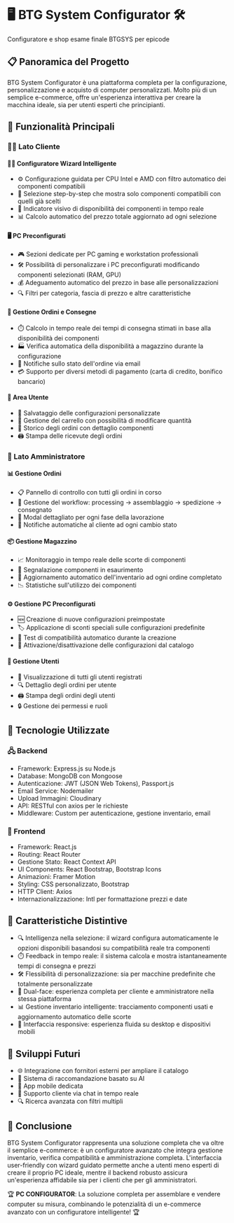 # 🖥️ BTG System Configurator 🛠️

Configuratore e shop esame finale BTGSYS per epicode

## 📋 Panoramica del Progetto

BTG System Configurator è una piattaforma completa per la configurazione, personalizzazione e acquisto di computer personalizzati. Molto più di un semplice e-commerce, offre un'esperienza interattiva per creare la macchina ideale, sia per utenti esperti che principianti.

## 🌟 Funzionalità Principali

### 👨‍💻 Lato Cliente

#### 🧙‍♂️ Configuratore Wizard Intelligente

- ⚙️ Configurazione guidata per CPU Intel e AMD con filtro automatico dei componenti compatibili
- 🔄 Selezione step-by-step che mostra solo componenti compatibili con quelli già scelti
- 🚦 Indicatore visivo di disponibilità dei componenti in tempo reale
- 📊 Calcolo automatico del prezzo totale aggiornato ad ogni selezione

#### 🖥️ PC Preconfigurati

- 🎮 Sezioni dedicate per PC gaming e workstation professionali
- 🛠️ Possibilità di personalizzare i PC preconfigurati modificando componenti selezionati (RAM, GPU)
- 💰 Adeguamento automatico del prezzo in base alle personalizzazioni
- 🔍 Filtri per categoria, fascia di prezzo e altre caratteristiche

#### 🛒 Gestione Ordini e Consegne

- ⏱️ Calcolo in tempo reale dei tempi di consegna stimati in base alla disponibilità dei componenti
- 🏭 Verifica automatica della disponibilità a magazzino durante la configurazione
- 📱 Notifiche sullo stato dell'ordine via email
- 💳 Supporto per diversi metodi di pagamento (carta di credito, bonifico bancario)

#### 👤 Area Utente

- 💾 Salvataggio delle configurazioni personalizzate
- 🛒 Gestione del carrello con possibilità di modificare quantità
- 📜 Storico degli ordini con dettaglio componenti
- 🖨️ Stampa delle ricevute degli ordini

### 👑 Lato Amministratore

#### 📊 Gestione Ordini

- 📋 Pannello di controllo con tutti gli ordini in corso
- 🔄 Gestione del workflow: processing → assemblaggio → spedizione → consegnato
- 🔎 Modal dettagliato per ogni fase della lavorazione
- 📧 Notifiche automatiche al cliente ad ogni cambio stato

#### 📦 Gestione Magazzino

- 📈 Monitoraggio in tempo reale delle scorte di componenti
- 🚨 Segnalazione componenti in esaurimento
- 🔄 Aggiornamento automatico dell'inventario ad ogni ordine completato
- 📉 Statistiche sull'utilizzo dei componenti

#### ⚙️ Gestione PC Preconfigurati

- 🆕 Creazione di nuove configurazioni preimpostate
- 🏷️ Applicazione di sconti speciali sulle configurazioni predefinite
- 🧪 Test di compatibilità automatico durante la creazione
- 📢 Attivazione/disattivazione delle configurazioni dal catalogo

#### 👥 Gestione Utenti

- 👀 Visualizzazione di tutti gli utenti registrati
- 🔍 Dettaglio degli ordini per utente
- 🖨️ Stampa degli ordini degli utenti
- 🔒 Gestione dei permessi e ruoli

## 🔧 Tecnologie Utilizzate

### 🖧 Backend

- Framework: Express.js su Node.js
- Database: MongoDB con Mongoose
- Autenticazione: JWT (JSON Web Tokens), Passport.js
- Email Service: Nodemailer
- Upload Immagini: Cloudinary
- API: RESTful con axios per le richieste
- Middleware: Custom per autenticazione, gestione inventario, email

### 🎨 Frontend

- Framework: React.js
- Routing: React Router
- Gestione Stato: React Context API
- UI Components: React Bootstrap, Bootstrap Icons
- Animazioni: Framer Motion
- Styling: CSS personalizzato, Bootstrap
- HTTP Client: Axios
- Internazionalizzazione: Intl per formattazione prezzi e date

## 🌈 Caratteristiche Distintive

- 🔍 Intelligenza nella selezione: il wizard configura automaticamente le opzioni disponibili basandosi su compatibilità reale tra componenti
- ⏱️ Feedback in tempo reale: il sistema calcola e mostra istantaneamente tempi di consegna e prezzi
- 🛠️ Flessibilità di personalizzazione: sia per macchine predefinite che totalmente personalizzate
- 👥 Dual-face: esperienza completa per cliente e amministratore nella stessa piattaforma
- 📊 Gestione inventario intelligente: tracciamento componenti usati e aggiornamento automatico delle scorte
- 📱 Interfaccia responsive: esperienza fluida su desktop e dispositivi mobili

## 🔮 Sviluppi Futuri

- 🌐 Integrazione con fornitori esterni per ampliare il catalogo
- 🤖 Sistema di raccomandazione basato su AI
- 📱 App mobile dedicata
- 💬 Supporto cliente via chat in tempo reale
- 🔍 Ricerca avanzata con filtri multipli

## 🚀 Conclusione

BTG System Configurator rappresenta una soluzione completa che va oltre il semplice e-commerce: è un configuratore avanzato che integra gestione inventario, verifica compatibilità e amministrazione completa. L'interfaccia user-friendly con wizard guidato permette anche a utenti meno esperti di creare il proprio PC ideale, mentre il backend robusto assicura un'esperienza affidabile sia per i clienti che per gli amministratori.

🏆 **PC CONFIGURATOR**: La soluzione completa per assemblare e vendere computer su misura, combinando le potenzialità di un e-commerce avanzato con un configuratore intelligente! 🏆

